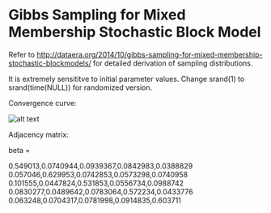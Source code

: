 # Gibbs Sampling for Mixed Membership Stochastic Block Model

Refer to <http://dataera.org/2014/10/gibbs-sampling-for-mixed-membership-stochastic-blockmodels/> for detailed derivation of sampling distributions.

It is extremely sensititve to initial parameter values. Change srand(1) to srand(time(NULL)) for randomized version.

Convergence curve:

![alt text](https://github.com/Haboric-Hu/gibbs_sampling_for_mixed_membership_stochastic_block_model/blob/master/figures/convergence_curve.png)

Adjacency matrix:

beta =

0.549013,0.0740944,0.0939367,0.0842983,0.0388829  
0.057046,0.629953,0.0742853,0.0573298,0.0740958  
0.101555,0.0447824,0.531853,0.0556734,0.0988742  
0.0830277,0.0489642,0.0783064,0.572234,0.0433776  
0.063248,0.0704317,0.0781998,0.0914835,0.603711
